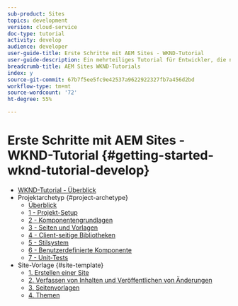 ```yaml
---
sub-product: Sites
topics: development
version: cloud-service
doc-type: tutorial
activity: develop
audience: developer
user-guide-title: Erste Schritte mit AEM Sites - WKND-Tutorial
user-guide-description: Ein mehrteiliges Tutorial für Entwickler, die neu bei AEM sind. Implementieren Sie eine AEM Website für eine fiktive Lifestyle-Marke namens WKND.
breadcrumb-title: AEM Sites WKND-Tutorials
index: y
source-git-commit: 67b7f5ee5fc9e42537a9622922327fb7a456d2bd
workflow-type: tm+mt
source-wordcount: '72'
ht-degree: 55%

---
```



# Erste Schritte mit AEM Sites - WKND-Tutorial {#getting-started-wknd-tutorial-develop}

+ [WKND-Tutorial - Überblick](overview.md)
+ Projektarchetyp {#project-archetype}
   + [Überblick](./project-archetype/overview.md)
   + [1 - Projekt-Setup](./project-archetype/project-setup.md)
   + [2 - Komponentengrundlagen](./project-archetype/component-basics.md)
   + [3 - Seiten und Vorlagen](./project-archetype/pages-templates.md)
   + [4 - Client-seitige Bibliotheken](./project-archetype/client-side-libraries.md)
   + [5 - Stilsystem](./project-archetype/style-system.md)
   + [6 - Benutzerdefinierte Komponente](./project-archetype/custom-component.md)
   + [7 - Unit-Tests](./project-archetype/unit-testing.md)
+ Site-Vorlage {#site-template}
   + [1. Erstellen einer Site](./site-template/create-site.md)
   + [2. Verfassen von Inhalten und Veröffentlichen von Änderungen](./site-template/author-content-publish.md)
   + [3. Seitenvorlagen](./site-template/page-templates.md)
   + [4. Themen](./site-template/theming.md)